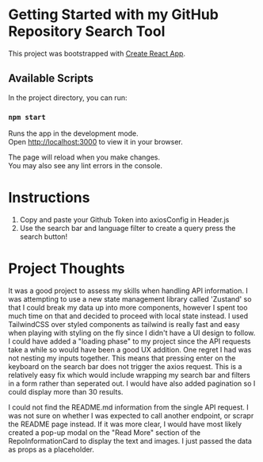 # Getting Started with my GitHub Repository Search Tool

This project was bootstrapped with [Create React App](https://github.com/facebook/create-react-app).

## Available Scripts

In the project directory, you can run:

### `npm start`

Runs the app in the development mode.\
Open [http://localhost:3000](http://localhost:3000) to view it in your browser.

The page will reload when you make changes.\
You may also see any lint errors in the console.

# Instructions

1. Copy and paste your Github Token into axiosConfig in Header.js
2. Use the search bar and language filter to create a query press the search button!

# Project Thoughts

It was a good project to assess my skills when handling API information. I was attempting to use a new state management library called 'Zustand' so that I could break my data up into more components, however I spent too much time on that and decided to proceed with local state instead. I used TailwindCSS over styled components as tailwind is really fast and easy when playing with styling on the fly since I didn't have a UI design to follow. I could have added a "loading phase" to my project since the API requests take a while so would have been a good UX addition. One regret I had was not nesting my inputs together. This means that pressing enter on the keyboard on the search bar does not trigger the axios request. This is a relatively easy fix which would include wrapping my search bar and filters in a form rather than seperated out. I would have also added pagination so I could display more than 30 results.

I could not find the README.md information from the single API request. I was not sure on whether I was expected to call another endpoint, or scrapr the README page instead. If it was more clear, I would have most likely created a pop-up modal on the "Read More" section of the RepoInformationCard to display the text and images. I just passed the data as props as a placeholder.
